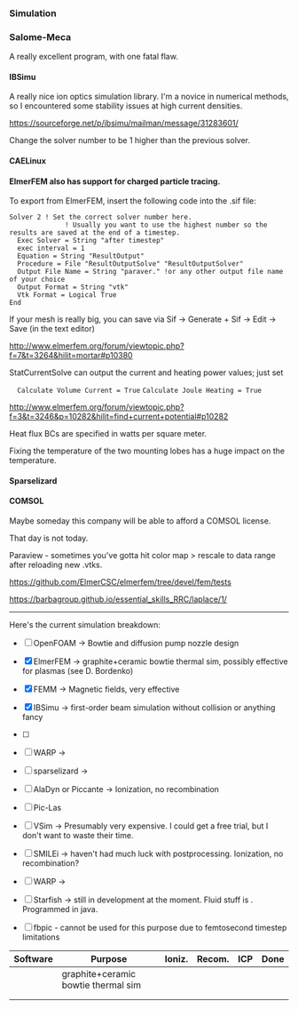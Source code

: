 ### Simulation

### Salome-Meca

A really excellent program, with one fatal flaw.

#### IBSimu

A really nice ion optics simulation library. I'm a novice in numerical methods, so I encountered some stability issues at high current densities. 

https://sourceforge.net/p/ibsimu/mailman/message/31283601/

Change the solver number to be 1 higher than the previous solver.

#### CAELinux

#### ElmerFEM also has support for charged particle tracing.

To export from ElmerFEM, insert the following code into the .sif file: 

```
Solver 2 ! Set the correct solver number here.
              ! Usually you want to use the highest number so the results are saved at the end of a timestep.
  Exec Solver = String "after timestep"
  exec interval = 1
  Equation = String "ResultOutput"
  Procedure = File "ResultOutputSolve" "ResultOutputSolver"
  Output File Name = String "paraver." !or any other output file name of your choice
  Output Format = String "vtk"
  Vtk Format = Logical True
End
```

If your mesh is really big, you can save via Sif -> Generate + Sif -> Edit -> Save (in the text editor)

http://www.elmerfem.org/forum/viewtopic.php?f=7&t=3264&hilit=mortar#p10380

StatCurrentSolve can output the current and heating power values; just set

`  Calculate Volume Current = True`
  `Calculate Joule Heating = True`

http://www.elmerfem.org/forum/viewtopic.php?f=3&t=3246&p=10282&hilit=find+current+potential#p10282

Heat flux BCs are specified in watts per square meter. 

Fixing the temperature of the two mounting lobes has a huge impact on the temperature. 

#### Sparselizard

#### COMSOL

Maybe someday this company will be able to afford a COMSOL license.

That day is not today.



Paraview - sometimes you've gotta hit color map > rescale to data range after reloading new .vtks.

https://github.com/ElmerCSC/elmerfem/tree/devel/fem/tests

https://barbagroup.github.io/essential_skills_RRC/laplace/1/







<hr>

Here's the current simulation breakdown:

- [ ] OpenFOAM -> Bowtie and diffusion pump nozzle design
- [x] ElmerFEM -> graphite+ceramic bowtie thermal sim, possibly effective for plasmas (see D. Bordenko)
- [x] FEMM -> Magnetic fields, very effective
- [x] IBSimu -> first-order beam simulation without collision or anything fancy
- [ ] 
- [ ] WARP -> 

- [ ] sparselizard -> 
- [ ] AlaDyn or Piccante -> Ionization, no recombination
- [ ] Pic-Las
- [ ] VSim -> Presumably very expensive. I could get a free trial, but I don't want to waste their time.

- [ ] SMILEi -> haven't had much luck with postprocessing. Ionization, no recombination?
- [ ] WARP -> 
- [ ] Starfish -> still in development at the moment. Fluid stuff is . Programmed in java.





- [ ] fbpic - cannot be used for this purpose due to femtosecond timestep limitations 

| Software | Purpose                             | Ioniz. | Recom. | ICP  | Done |
| -------- | ----------------------------------- | ------ | ------ | ---- | ---- |
|          | graphite+ceramic bowtie thermal sim |        |        |      |      |
|          |                                     |        |        |      |      |
|          |                                     |        |        |      |      |

